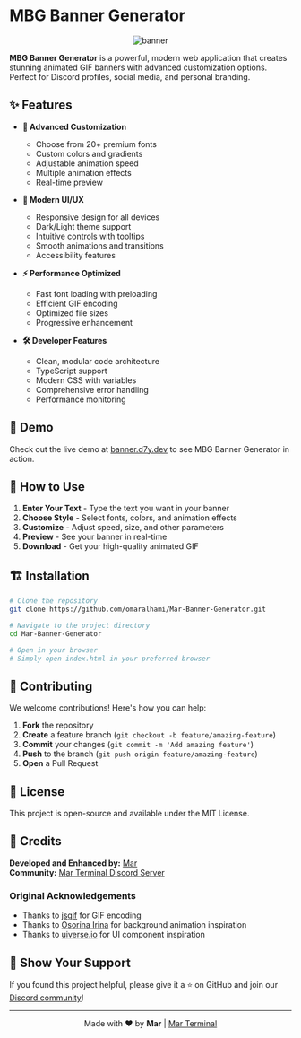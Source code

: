 # MBG Banner Generator

<p align="center">
  <img src="https://cdn.discordapp.com/attachments/729486981268111441/1130868679500894208/download_3.gif" alt="banner" />
</p>

**MBG Banner Generator** is a powerful, modern web application that creates stunning animated GIF banners with advanced customization options. Perfect for Discord profiles, social media, and personal branding.

## ✨ Features

- **🎨 Advanced Customization**
  - Choose from 20+ premium fonts
  - Custom colors and gradients
  - Adjustable animation speed
  - Multiple animation effects
  - Real-time preview

- **🚀 Modern UI/UX**
  - Responsive design for all devices
  - Dark/Light theme support
  - Intuitive controls with tooltips
  - Smooth animations and transitions
  - Accessibility features

- **⚡ Performance Optimized**
  - Fast font loading with preloading
  - Efficient GIF encoding
  - Optimized file sizes
  - Progressive enhancement

- **🛠️ Developer Features**
  - Clean, modular code architecture
  - TypeScript support
  - Modern CSS with variables
  - Comprehensive error handling
  - Performance monitoring

## 🚀 Demo

Check out the live demo at [banner.d7y.dev](https://banner.d7y.dev) to see MBG Banner Generator in action.

## 🎯 How to Use

1. **Enter Your Text** - Type the text you want in your banner
2. **Choose Style** - Select fonts, colors, and animation effects
3. **Customize** - Adjust speed, size, and other parameters
4. **Preview** - See your banner in real-time
5. **Download** - Get your high-quality animated GIF

## 🏗️ Installation

```bash
# Clone the repository
git clone https://github.com/omaralhami/Mar-Banner-Generator.git

# Navigate to the project directory
cd Mar-Banner-Generator

# Open in your browser
# Simply open index.html in your preferred browser
```

## 🤝 Contributing

We welcome contributions! Here's how you can help:

1. **Fork** the repository
2. **Create** a feature branch (`git checkout -b feature/amazing-feature`)
3. **Commit** your changes (`git commit -m 'Add amazing feature'`)
4. **Push** to the branch (`git push origin feature/amazing-feature`)
5. **Open** a Pull Request

## 📝 License

This project is open-source and available under the MIT License.

## 🙏 Credits

**Developed and Enhanced by:** [Mar](https://discord.gg/marx)  
**Community:** [Mar Terminal Discord Server](https://discord.gg/marx)

### Original Acknowledgements
- Thanks to [jsgif](https://github.com/antimatter15/jsgif/tree/master) for GIF encoding
- Thanks to [Osorina Irina](https://codepen.io/osorina) for background animation inspiration
- Thanks to [uiverse.io](https://uiverse.io) for UI component inspiration

## 🌟 Show Your Support

If you found this project helpful, please give it a ⭐ on GitHub and join our [Discord community](https://discord.gg/marx)!

---

<p align="center">
  Made with ❤️ by <strong>Mar</strong> | <a href="https://discord.gg/marx">Mar Terminal</a>
</p>
